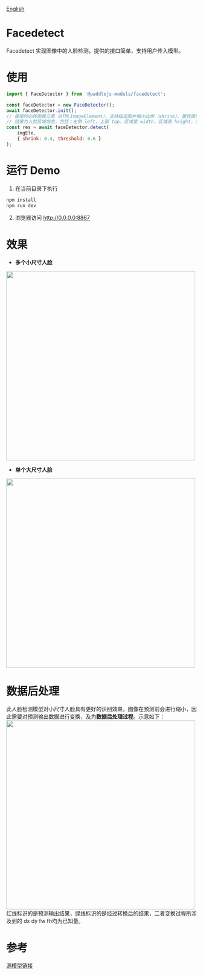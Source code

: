 [English](./README.md)

# Facedetect

Facedetect 实现图像中的人脸检测，提供的接口简单，支持用户传入模型。

# 使用

```js
import { FaceDetector } from '@paddlejs-models/facedetect';

const faceDetector = new FaceDetector();
await faceDetector.init();
// 使用时必传图像元素（HTMLImageElement），支持指定图片缩小比例（shrink）、置信阈值（threshold）
// 结果为人脸区域信息，包括：左侧 left，上部 top，区域宽 width，区域高 height，置信度 confidence
const res = await faceDetector.detect(
    imgEle,
    { shrink: 0.4, threshold: 0.6 }
);
```

# 运行 Demo
1. 在当前目录下执行
``` bash
npm install
npm run dev
```
2. 浏览器访问 http://0.0.0.0:8867 

# 效果
+ **多个小尺寸人脸**  
<img width="500"  src="https://mms-voice-fe.cdn.bcebos.com/pdmodel/face/detection/pic/small.png"/>

+ **单个大尺寸人脸**  
<img width="500"  src="https://mms-voice-fe.cdn.bcebos.com/pdmodel/face/detection/pic/big.png"/>

# 数据后处理
此人脸检测模型对小尺寸人脸具有更好的识别效果，图像在预测前会进行缩小，因此需要对预测输出数据进行变换，及为**数据后处理过程**。示意如下：  
<img width="500"  src="https://mms-voice-fe.cdn.bcebos.com/pdmodel/face/detection/pic/example.png"/>  
红线标识的是预测输出结果，绿线标识的是经过转换后的结果，二者变换过程所涉及到的 dx dy fw fh均为已知量。

# 参考
[源模型链接](https://github.com/PaddlePaddle/PaddleHub/tree/release/v2.2/modules/image/face_detection/pyramidbox_lite_mobile)